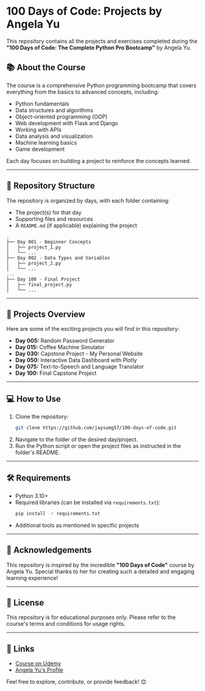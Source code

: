 # 100 Days of Code: Projects by Angela Yu

This repository contains all the projects and exercises completed during the **"100 Days of Code: The Complete Python Pro Bootcamp"** by Angela Yu.

## 📚 About the Course
The course is a comprehensive Python programming bootcamp that covers everything from the basics to advanced concepts, including:

- Python fundamentals
- Data structures and algorithms
- Object-oriented programming (OOP)
- Web development with Flask and Django
- Working with APIs
- Data analysis and visualization
- Machine learning basics
- Game development

Each day focuses on building a project to reinforce the concepts learned.

---

## 📂 Repository Structure
The repository is organized by days, with each folder containing:

- The project(s) for that day
- Supporting files and resources
- A `README.md` (if applicable) explaining the project

```
.
├── Day 001 - Beginner Concepts
│   ├── project_1.py
│   └── ...
├── Day 002 - Data Types and Variables
│   ├── project_2.py
│   └── ...
...
├── Day 100 - Final Project
│   ├── final_project.py
│   └── ...
```

---

## 🚀 Projects Overview
Here are some of the exciting projects you will find in this repository:

- **Day 005:** Random Password Generator
- **Day 015:** Coffee Machine Simulator
- **Day 030:** Capstone Project - My Personal Website
- **Day 050:** Interactive Data Dashboard with Plotly
- **Day 075:** Text-to-Speech and Language Translator
- **Day 100:** Final Capstone Project

---

## 💻 How to Use
1. Clone the repository:
   ```bash
   git clone https://github.com/jaysumg57/100-days-of-code.git
   ```
2. Navigate to the folder of the desired day/project.
3. Run the Python script or open the project files as instructed in the folder's README.

---

## 🛠️ Requirements
- Python 3.10+
- Required libraries (can be installed via `requirements.txt`):
  ```bash
  pip install -r requirements.txt
  ```
- Additional tools as mentioned in specific projects

---

## 🌟 Acknowledgements
This repository is inspired by the incredible **"100 Days of Code"** course by Angela Yu. Special thanks to her for creating such a detailed and engaging learning experience!

---

## 📝 License
This repository is for educational purposes only. Please refer to the course's terms and conditions for usage rights.

---

## 🔗 Links
- [Course on Udemy](https://www.udemy.com/course/100-days-of-code/)
- [Angela Yu's Profile](https://www.udemy.com/user/4b4368a3-b5c8-4529-aa65-2056ec31f37e/)

Feel free to explore, contribute, or provide feedback! 😊
